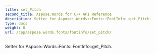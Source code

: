 ```yaml
---
title: set_Pitch
second_title: Aspose.Words for C++ API Reference
description: Setter for Aspose::Words::Fonts::FontInfo::get_Pitch. 
type: docs
weight: 0
url: /cpp/aspose.words.fonts/fontinfo/set_pitch/
---
```


Setter for Aspose::Words::Fonts::FontInfo::get_Pitch. 


